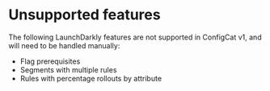 # Unsupported features

The following LaunchDarkly features are not supported in ConfigCat v1, and will need to be handled manually:

- Flag prerequisites
- Segments with multiple rules
- Rules with percentage rollouts by attribute
